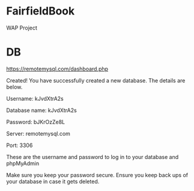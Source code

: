 # FairfieldBook
WAP Project

# DB
https://remotemysql.com/dashboard.php

Created!
You have successfully created a new database. The details are below.

Username: kJvdXtrA2s

Database name: kJvdXtrA2s

Password: bJKrOzZe8L

Server: remotemysql.com

Port: 3306

These are the username and password to log in to your database and phpMyAdmin

Make sure you keep your password secure. Ensure you keep back ups of your database in case it gets deleted.
